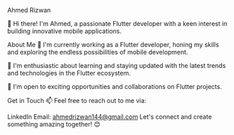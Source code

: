 Ahmed Rizwan

👋 Hi there! I'm Ahmed, a passionate Flutter developer with a keen interest in building innovative mobile applications.

About Me
🚀 I'm currently working as a Flutter developer, honing my skills and exploring the endless possibilities of mobile development.

🌱 I'm enthusiastic about learning and staying updated with the latest trends and technologies in the Flutter ecosystem.

💼 I'm open to exciting opportunities and collaborations on Flutter projects.

Get in Touch
📫 Feel free to reach out to me via:

LinkedIn
Email: ahmedrizwan144@gmail.com
Let's connect and create something amazing together! 😊

